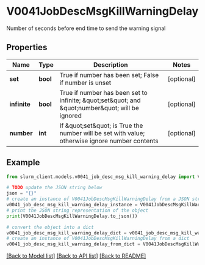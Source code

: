 # V0041JobDescMsgKillWarningDelay

Number of seconds before end time to send the warning signal

## Properties

Name | Type | Description | Notes
------------ | ------------- | ------------- | -------------
**set** | **bool** | True if number has been set; False if number is unset | [optional] 
**infinite** | **bool** | True if number has been set to infinite; \&quot;set\&quot; and \&quot;number\&quot; will be ignored | [optional] 
**number** | **int** | If \&quot;set\&quot; is True the number will be set with value; otherwise ignore number contents | [optional] 

## Example

```python
from slurm_client.models.v0041_job_desc_msg_kill_warning_delay import V0041JobDescMsgKillWarningDelay

# TODO update the JSON string below
json = "{}"
# create an instance of V0041JobDescMsgKillWarningDelay from a JSON string
v0041_job_desc_msg_kill_warning_delay_instance = V0041JobDescMsgKillWarningDelay.from_json(json)
# print the JSON string representation of the object
print(V0041JobDescMsgKillWarningDelay.to_json())

# convert the object into a dict
v0041_job_desc_msg_kill_warning_delay_dict = v0041_job_desc_msg_kill_warning_delay_instance.to_dict()
# create an instance of V0041JobDescMsgKillWarningDelay from a dict
v0041_job_desc_msg_kill_warning_delay_from_dict = V0041JobDescMsgKillWarningDelay.from_dict(v0041_job_desc_msg_kill_warning_delay_dict)
```
[[Back to Model list]](../README.md#documentation-for-models) [[Back to API list]](../README.md#documentation-for-api-endpoints) [[Back to README]](../README.md)


